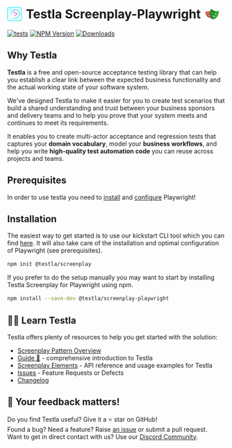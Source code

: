 <h1 style="display: flex; align-items: center; gap: 10px;">
  <img src="./docs/testla-logo.png" alt="Testla Logo" style="height: 32px;">
  Testla Screenplay-Playwright
  <img src="./src/reporter/html/src/files/icons/playwright-logo.svg" alt="Testla Logo" style="height: 32px;">
</h1>

[![tests](https://github.com/testla-project/testla-screenplay-playwright-js/actions/workflows/execute_tests.yaml/badge.svg?branch=main)](https://github.com/testla-project/testla-screenplay-playwright-js/actions/workflows/execute_tests.yaml)
[![NPM Version](https://badge.fury.io/js/@testla%2Fscreenplay-playwright.svg)](https://badge.fury.io/js/@testla%2Fscreenplay-playwright)
[![Downloads](https://img.shields.io/npm/dm/@testla/screenplay-playwright.svg)](https://npm-stat.com/charts.html?package=@testla/screenplay-playwright)

## Why Testla

**Testla** is a free and open-source acceptance testing library that can help you establish a clear link between the expected business functionality and the actual working state of your software system.

We've designed Testla to make it easier for you to create test scenarios that build a shared understanding and trust between your business sponsors and delivery teams and to help you prove that your system meets and continues to meet its requirements.

It enables you to create multi-actor acceptance and regression tests that captures your **domain vocabulary**, model your **business workflows**, and help you write **high-quality test automation code** you can reuse across projects and teams. 

## Prerequisites

In order to use testla you need to [install](https://playwright.dev/docs/intro) and [configure](https://playwright.dev/docs/test-configuration) Playwright!

## Installation

The easiest way to get started is to use our kickstart CLI tool which you can find [here](https://www.npmjs.com/package/@testla/create-screenplay?activeTab=readme). It will also take care of the installation and optimal configuration of Playwright (see prerequisites).

```bash
npm init @testla/screenplay
```

If you prefer to do the setup manually you may want to start by installing Testla Screenplay for Playwright using npm.

```bash
npm install --save-dev @testla/screenplay-playwright
```

## 👨‍🏫 Learn Testla

Testla offers plenty of resources to help you get started with the solution:

- [Screenplay Pattern Overview](./docs/screenplay_pattern_overview/screenplay_pattern.md)
- [Guide 🚀️](./docs/guides/guides.md) - comprehensive introduction to Testla
- [Screenplay Elements](./docs/screenplay_elements/screenplay_elements.md) - API reference and usage examples for Testla
- [Issues](https://github.com/testla-project/testla-screenplay-playwright-js/issues) - Feature Requests or Defects
- [Changelog](https://github.com/testla-project/testla-screenplay-playwright-js/releases)

## 📣 Your feedback matters!

Do you find Testla useful? Give it a ⭐ star on GitHub!<br>
Found a bug? Need a feature? Raise [an issue](https://github.com/testla-project/testla-screenplay-playwright-js/issues?state=open)
or submit a pull request.<br>
Want to get in direct contact with us? Use our [Discord Community](https://discord.gg/MDRjCH3v).

